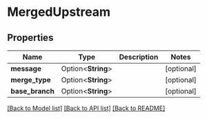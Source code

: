 # MergedUpstream

## Properties

Name | Type | Description | Notes
------------ | ------------- | ------------- | -------------
**message** | Option<**String**> |  | [optional]
**merge_type** | Option<**String**> |  | [optional]
**base_branch** | Option<**String**> |  | [optional]

[[Back to Model list]](../README.md#documentation-for-models) [[Back to API list]](../README.md#documentation-for-api-endpoints) [[Back to README]](../README.md)


